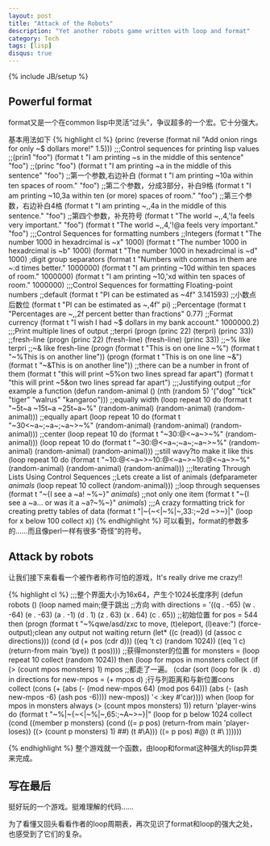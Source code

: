```yaml
---
layout: post
title: "Attack of the Robots"
description: "Yet another robots game written with loop and format"
category: Tech
tags: [lisp]
disqus: true
---
```

{% include JB/setup %}
## Powerful format
format又是一个在common lisp中灵活“过头”，争议超多的一个宏。它十分强大。

基本用法如下
{% highlight cl %}
(princ (reverse (format nil "Add onion rings for only ~$ dollars more!" 1.5))) 
;;;Control sequences for printing lisp values
;;(prin1 "foo")
(format t "I am printing ~s in the middle of this sentence" "foo")
;;(princ "foo")
(format t "I am printing ~a in the middle of this sentence" "foo")
;;第一个参数,右边补白
(format t "I am printing ~10a within ten spaces of room." "foo")
;;第二个参数，分成3部分，补白9格
(format t "I am printing ~10,3a within ten (or more) spaces of room." "foo")
;;第三个参数，右边补白4格
(format t "I am printing ~,,4a in the middle of this sentence." "foo")
;;第四个参数，补充符号
(format t "The world ~,,4,'!a feels very important." "foo")
(format t "The world ~,,4,'!@a feels very important." "foo")
;;;Control Sequences for formatting numbers
;;Integers
(format t "The number 1000 in hexadrcimal is ~x" 1000)
(format t "The number 1000 in hexadrcimal is ~b" 1000)
(format t "The number 1000 in hexadrcimal is ~d" 1000)
;digit group separators
(format t "Numbers with commas in them are ~:d times better." 1000000)
(format t "I am printing ~10d within ten spaces of room." 1000000)
(format t "I am printing ~10,'xd within ten spaces of room." 1000000)
;;;Control Sequences for formatting Floating-point numbers
;;default
(format t "PI can be estimated as ~4f" 3.141593)
;;小数点后数位
(format t "PI can be estimated as ~,4f" pi)
;;Percentage
(format t "Percentages are ~,,2f percent better than fractions" 0.77)
;;Format currency
(format t "I wish I had ~$ dollars in my bank account." 1000000.2)
;;;Print multiple lines of output
;;terpri
(progn (princ 22)
       (terpri)
       (princ 33))
;;fresh-line
(progn (princ 22)
       (fresh-line)
       (fresh-line)
       (princ 33))
;;~% like terpri
;;~& like fresh-line
(progn (format t "This is on one line ~%")
       (format t "~%This is on another line")) 
(progn (format t "This is on one line ~&")
       (format t "~&This is on another line"))
;;there can be a number in front of them
(format t "this will print ~5%on two lines spread far apart")
(format t "this will print ~5&on two lines spread far apart")
;;;Justifying output
;;for example a function
(defun random-animal ()
  (nth (random 5) '("dog" "tick" "tiger" "walrus" "kangaroo")))
;;equally width
(loop repeat 10
      do (format t "~5t~a ~15t~a ~25t~a~%"
                 (random-animal)
                 (random-animal)
                 (random-animal)))
;;equally apart
(loop repeat 10
      do (format t "~30<~a~;~a~;~a~>~%"
                 (random-animal)
                 (random-animal)
                 (random-animal)))
;;center
(loop repeat 10
      do (format t "~30:@<~a~>~%" (random-animal)))
(loop repeat 10
      do (format t "~30:@<~a~;~a~;~a~>~%"
                 (random-animal)
                 (random-animal)
                 (random-animal)))
;;still wavy?to make it like this
(loop repeat 10
      do (format t "~10:@<~a~>~10:@<~a~>~10:@<~a~>~%"
                 (random-animal)
                 (random-animal)
                 (random-animal)))
;;;Iterating Through Lists Using Control Sequences
;;Lets create a list of animals
(defparameter *animals* (loop repeat 10 collect (random-animal)))
;;loop through sequenses
(format t "~{I see a ~a! ~%~}" *animals*) 
;;not only one item
(format t "~{I see a ~a... or was it a ~a?~%~}" *animals*)
;;;A crazy formatting trick for creating pretty tables of data
(format t "|~{~<|~%|~,33:;~2d ~>~}|"
        (loop for x below 100 collect x))
{% endhighlight %}
可以看到，format的参数多的……而且像perl一样有很多“奇怪”的符号。

## Attack by robots
让我们接下来看看一个被作者称作可怕的游戏，It's really drive me crazy!!

{% highlight cl %}
;;;整个界面大小为16x64，产生个1024长度序列
(defun robots ()
  (loop named main;便于跳出
     ;;方向
     with directions = '((q . -65) (w . -64) (e . -63) (a . -1)
                         (d .   1) (z .  63) (x .  64) (c . 65))
     ;;初始位置
     for pos = 544
     then (progn (format t "~%qwe/asd/zxc to move, (t)eleport, (l)eave:")
                 (force-output);clean any output not waiting return
                 (let* ((c (read))
                        (d (assoc c directions)))
                   (cond (d (+ pos (cdr d)))
                         ((eq 't c) (random 1024))
                         ((eq 'l c) (return-from main 'bye))
                         (t pos))))
     ;;获得monster的位置
     for monsters = (loop repeat 10
                          collect (random 1024))
     then (loop for mpos in monsters
                collect (if (> (count mpos monsters) 1)
                          mpos
                          ;;都走了一遍。
                          (cdar (sort (loop for (k . d) in directions
                                            for new-mpos = (+ mpos d)
                                            ;行与列距离和与新位置cons                                
                                            collect (cons (+ (abs (- (mod new-mpos 64) 
                                                                     (mod pos 64)))
                                                             (abs (- (ash new-mpos -6)
                                                                     (ash pos -6))))
                                                          new-mpos))
                                      '<
                                      :key #'car))))
     when (loop for mpos in monsters
                always (> (count mpos monsters) 1))
     return 'player-wins
     do (format t
                "~%|~{~<|~%|~,65:;~A~>~}|"
                (loop for p 
                      below 1024
                      collect (cond ((member p monsters) 
                                     (cond ((= p pos) (return-from main 'player-loses))
                                           ((> (count p monsters) 1) #\#)
                                           (t #\A)))
                                    ((= p pos) 
                                     #\@)
                                    (t 
                                     #\ ))))))

{% endhighlight %}
整个游戏就一个函数，由loop和format这种强大的lisp异类来完成。

## 写在最后
挺好玩的一个游戏。挺难理解的代码……

为了看懂又回头看看作者的loop周期表，再次见识了format和loop的强大之处，也感受到了它们的复杂。
